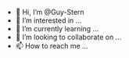 - 👋 Hi, I’m @Guy-Stern
- 👀 I’m interested in ...
- 🌱 I’m currently learning ...
- 💞️ I’m looking to collaborate on ...
- 📫 How to reach me ...

<!---
Guy-Stern/Guy-Stern is a ✨ special ✨ repository because its `README.md` (this file) appears on your GitHub profile.
You can click the Preview link to take a look at your changes.
--->
